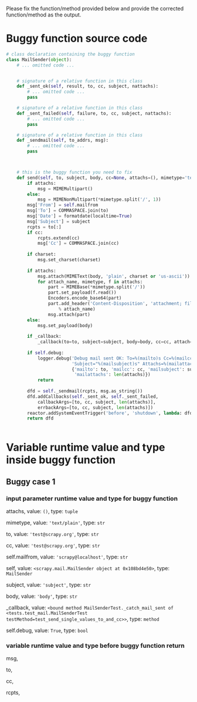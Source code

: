 Please fix the function/method provided below and provide the corrected function/method as the output.


# Buggy function source code
```python
# class declaration containing the buggy function
class MailSender(object):
    # ... omitted code ...


    # signature of a relative function in this class
    def _sent_ok(self, result, to, cc, subject, nattachs):
        # ... omitted code ...
        pass

    # signature of a relative function in this class
    def _sent_failed(self, failure, to, cc, subject, nattachs):
        # ... omitted code ...
        pass

    # signature of a relative function in this class
    def _sendmail(self, to_addrs, msg):
        # ... omitted code ...
        pass



    # this is the buggy function you need to fix
    def send(self, to, subject, body, cc=None, attachs=(), mimetype='text/plain', charset=None, _callback=None):
        if attachs:
            msg = MIMEMultipart()
        else:
            msg = MIMENonMultipart(*mimetype.split('/', 1))
        msg['From'] = self.mailfrom
        msg['To'] = COMMASPACE.join(to)
        msg['Date'] = formatdate(localtime=True)
        msg['Subject'] = subject
        rcpts = to[:]
        if cc:
            rcpts.extend(cc)
            msg['Cc'] = COMMASPACE.join(cc)
    
        if charset:
            msg.set_charset(charset)
    
        if attachs:
            msg.attach(MIMEText(body, 'plain', charset or 'us-ascii'))
            for attach_name, mimetype, f in attachs:
                part = MIMEBase(*mimetype.split('/'))
                part.set_payload(f.read())
                Encoders.encode_base64(part)
                part.add_header('Content-Disposition', 'attachment; filename="%s"' \
                    % attach_name)
                msg.attach(part)
        else:
            msg.set_payload(body)
    
        if _callback:
            _callback(to=to, subject=subject, body=body, cc=cc, attach=attachs, msg=msg)
    
        if self.debug:
            logger.debug('Debug mail sent OK: To=%(mailto)s Cc=%(mailcc)s '
                         'Subject="%(mailsubject)s" Attachs=%(mailattachs)d',
                         {'mailto': to, 'mailcc': cc, 'mailsubject': subject,
                          'mailattachs': len(attachs)})
            return
    
        dfd = self._sendmail(rcpts, msg.as_string())
        dfd.addCallbacks(self._sent_ok, self._sent_failed,
            callbackArgs=[to, cc, subject, len(attachs)],
            errbackArgs=[to, cc, subject, len(attachs)])
        reactor.addSystemEventTrigger('before', 'shutdown', lambda: dfd)
        return dfd
    
```

# Variable runtime value and type inside buggy function
## Buggy case 1
### input parameter runtime value and type for buggy function
attachs, value: `()`, type: `tuple`

mimetype, value: `'text/plain'`, type: `str`

to, value: `'test@scrapy.org'`, type: `str`

cc, value: `'test@scrapy.org'`, type: `str`

self.mailfrom, value: `'scrapy@localhost'`, type: `str`

self, value: `<scrapy.mail.MailSender object at 0x108bd4e50>`, type: `MailSender`

subject, value: `'subject'`, type: `str`

body, value: `'body'`, type: `str`

_callback, value: `<bound method MailSenderTest._catch_mail_sent of <tests.test_mail.MailSenderTest testMethod=test_send_single_values_to_and_cc>>`, type: `method`

self.debug, value: `True`, type: `bool`

### variable runtime value and type before buggy function return
msg, 

to, 

cc, 

rcpts, 






